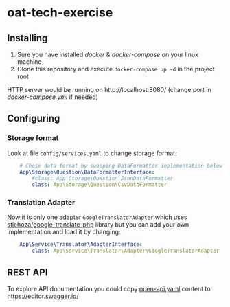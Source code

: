 # oat-tech-exercise
## Installing
1. Sure you have installed *docker* & *docker-compose* on your linux machine
2. Clone this repository and execute ``docker-compose up -d`` in the project root

HTTP server would be running on http://localhost:8080/ (change port in *docker-compose.yml* if needed)

## Configuring

### Storage format
Look at file ``config/services.yaml`` to change storage format:
```yaml
    # Chose data format by swapping DataFormatter implementation below
    App\Storage\Question\DataFormatterInterface:
        #class: App\Storage\Question\JsonDataFormatter
        class: App\Storage\Question\CsvDataFormatter
```

### Translation Adapter
Now it is only one adapter ``GoogleTranslatorAdapter`` which uses [stichoza/google-translate-php](https://github.com/Stichoza/google-translate-php) library but you can add your own implementation and load it by changing:
```yaml
    App\Service\Translator\AdapterInterface:
        class: App\Service\Translator\Adapter\GoogleTranslatorAdapter
```

## REST API
To explore API documentation you could copy [open-api.yaml](docs/open-api.yaml) content to https://editor.swagger.io/